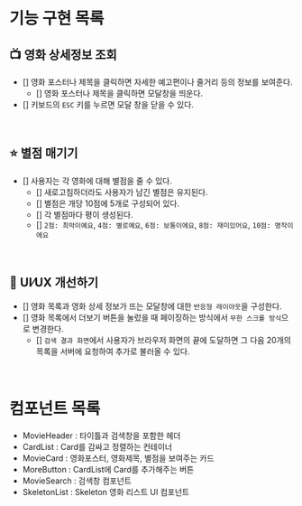 # 기능 구현 목록

## 📺 영화 상세정보 조회

- [] 영화 포스터나 제목을 클릭하면 자세한 예고편이나 줄거리 등의 정보를 보여준다.
  - [] 영화 포스터나 제목을 클릭하면 모달창을 띄운다.
- [] 키보드의 `ESC` 키를 누르면 모달 창을 닫을 수 있다.

<br>

## ⭐️ 별점 매기기

- [] 사용자는 각 영화에 대해 별점을 줄 수 있다.
  - [] 새로고침하더라도 사용자가 남긴 별점은 유지된다.
  - [] 별점은 개당 10점에 5개로 구성되어 있다.
  - [] 각 별점마다 평이 생성된다.
  - [] `2점: 최악이예요`,
    `4점: 별로예요`,
    `6점: 보통이에요`,
    `8점: 재미있어요`,
    `10점: 명작이에요`

<br>

## 📐 UI⁄UX 개선하기

- [] 영화 목록과 영화 상세 정보가 뜨는 모달창에 대한 `반응형 레이아웃`을 구성한다.
- [] 영화 목록에서 더보기 버튼을 눌렀을 때 페이징하는 방식에서 `무한 스크롤 방식`으로 변경한다.
  - [] `검색 결과 화면`에서 사용자가 브라우저 화면의 끝에 도달하면 그 다음 20개의 목록을 서버에 요청하여 추가로 불러올 수 있다.

<br>

# 컴포넌트 목록

- MovieHeader : 타이틀과 검색창을 포함한 헤더
- CardList : Card를 감싸고 정렬하는 컨테이너
- MovieCard : 영화포스터, 영화제목, 별점을 보여주는 카드
- MoreButton : CardList에 Card를 추가해주는 버튼
- MovieSearch : 검색창 컴포넌트
- SkeletonList : Skeleton 영화 리스트 UI 컴포넌트
